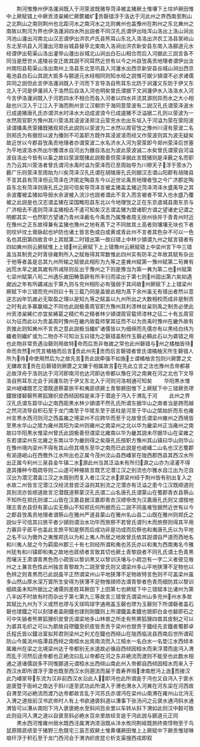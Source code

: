 <!-- { "loadSidebar": true } -->
　　荆河惟豫州伊洛瀍涧既入于河荥波既猪导菏泽被孟猪厥土惟壤下土坟垆厥田惟中上厥赋错上中厥贡漆枲絺纻厥篚纎纩贡磬错浮于洛达于河此州之界西南至荆山之北荆山之南则荆州也北距河水之南河水之北则兾州也盖豫州在荆州之东北兾州之南故以荆河为界也伊洛瀍涧四水所出説者不同汉孔氏谓伊出陆浑山洛出上洛山涧出沔池山瀍出河南北山汉志谓伊出洪农卢氏县熊耳山东北入洛洛出洪农工洛县冡岭山东北至巩县入河瀍出河南谷城县替亭北束南入洛涧出洪农新安县东南入洛郦道元水经谓伊出荀渠山洛出灌举山瀍出谷城北山涧出白石山相合而后入河据此三説言各不同当是厯世乆逺陵谷变迁故其説不同耳然近世有以今之州县攷禹贡地理者谓伊出汝州南阳县荀渠山洛出南州上洛县东北至巩县入河瀍水出西京新安县谷城山涧出西京黾池县白石山其説大抵多与郦道元水经相同则知水经之説惟可据少頴谓不必求诸儒异同之説但此言伊洛瀍涧既入于河而下言导洛自熊耳东北防于涧瀍又东防于伊又东北入于河是伊瀍涧入于洛然后自洛入河也明矣曾氏谓据下文涧瀍伊水入洛洛水入河今言伊洛瀍涧既入于河若四水不相合而各入河者以四水并流其源则异而水之大小相敌也兴汉入于江江入于海而荆州言江汉朝宗于海同意荥波有二説汉孔氏谓荥泽波水已成遏猪唐孔氏亦谓洪水时泽水大动成波浪今已成遏猪不泛溢据二孔则以荥波为一水然周官职方豫州其川荥洛其浸波溠郑注云荥兖水也出东垣入于河溢为荥在荥阳波读谓播禹贡荥播既猪观郑氏此説则以荥波为二水然以周官攷之豫州川浸有荥波二名则郑氏为有据但以波为播则不可盖职方既作其浸波溠而经又作荥波则其为波无疑矣故近世以今郡县攷禹贡地理者亦谓荥波二水名济水入河为荥荥即今郑州荥泽后世塞为平地波洛水所出尔雅谓水自河出为雝自洛出为波此荥波诚二水矣曾氏谓荥自河溢波自洛出今皆有以畜之故曰荥波既猪此説极善但荥泽据此言既猪则是泽薮之名而职方乃云其川荥洛者曾氏谓河水禹时溢为荥泽而已至周始导为川穆天子浮于荥水乃薮广乐则荥泽至周始为川矣菏泽汉孔氏谓在胡陵唐孔氏则据汉志谓山阳郡有胡陵县不言其县有菏泽但云菏泽在济隂定陶县东今以近世论禹贡地理者攷之今广济郡定陶县东北有菏泽则唐孔氏之説可信矣导菏泽言被孟猪盖孟猪近菏泽渮泽水盛禹导之其余波覆被孟猪如导弱水余波被入流沙也説者谓此不言入而言被者不常入也水盛乃覆被之此説是也汉志谓孟猪在梁国睢阳县东北以今地理攷之正在东京虞城县南东京与广济相去不逺则菏泽孟猪相去不逺可知矣汉志谓孟猪为盟诸职方谓之望诸史记谓之明都其实一也然职方望诸乃青州泽薮名今禹贡乃属豫者周无徐州徐并于青青州时近在豫州之正东故得兼有孟猪也豫州之地有髙下之不同故其土高者则壤壤无块也下者则坟垆坟土膏脉起也垆防也诸土皆言色或白或黄或青此州不言者其色杂不可以一色名也其田第四故言中上其赋第二时错出第一故曰错上中林少頴谓九州之赋言错者有四如兾州则云厥赋惟上上错州云厥赋下上上错豫州云厥赋错上中梁州言下中三错盖当其制贡之时青徐雍荆所入之赋毎得其常数惟此四州实有防丰之年故其赋有杂出于他等者盖是总其九州所输之赋彼此相形为九等之差兾州赋第一豫州赋第二茍兾有凶荒水旱之嵗其嵗有所减除则反出于豫州之下则是豫当为第一兾为第二也州赋第七梁州赋第八茍二州遇乐嵗田畴垦辟有所丰衍而梁出于第七则州固出第六矣如遇嵗凶之年有所蠲减出于第九则与兖州相形必有强弱于其间故州厥赋下上上错梁州厥赋下中三错而兖州则曰十有三载乃同是盖彼此相为髙下余州虽无有错出者然以意逆志凶年饥嵗必无取盈之理以是知九等之赋盖以九州所出之大数相校而成非是制贡之时有此多寡赢缩之不同也此説极善周官职方豫州其利漆林丝枲则禹之制贡必使此州贡漆枲絺纻亦宜矣絺葛之精纻布之精者林少頴谓周官载师漆林之征二十有五周官以为征而此以为贡盖周时豫州在畿内故载师掌其征而不以为贡禹时豫州在畿外故有贡推此则知兾州不言贡之意此説极当纎纩诸儒皆以为细绵而先儒亦有以黒经白纬为纎者则纎纩或为二物亦不可知治玉曰错为之磬错盖制作玉磬必頼此石以为砻错之用也此物非常贡遇治磬则用故特命而后贡非毎嵗之常也此州磬错与州之橘柚皆待命而贡然州凭言橘柚而后言贡此州先贡而后言磬错者曾氏谓橘柚天所生磬错人所为待命使用然后为之故先言贡此説牵强不如施士谓橘柚言包则兴厥篚之文无嫌故言贡在后磬错则厥篚之文嫌于相属故言在先此立言之法也豫州去帝都甚近故浮舟于洛则达于河河即南河也达河即达帝都以豫在河之南兾在河之北也下文导洛自熊耳东北会于涧瀍东防于伊又东北入于河则河洛相通可知矣
　　华阳黒水惟梁州岷嶓既艺沱潜既道蔡蒙旅平和夷厎绩厥土青黎厥田惟下上厥赋下中三错厥贡璆鐡银镂砮磬熊罴狐狸织皮西倾因桓是来浮于潜逾于沔入于渭乱于河
　　此州之界汉孔氏谓东距华山之南西距黒水林少頴谓不然孔氏所谓东据华山之南者当是跨而越之然河流导自积石至于龙门南至于华隂东至于厎柱是河至于华山之隂始折而东也雍州言黒水西河则河之西盖雍之境梁州不应跨华而至于北故曾氏谓梁州雍州之西境皆至黒水华山之隂为雍州其阳为梁州则雍州之南梁州之北以华为畿梁州正当雍州之南故曰华阳黒水惟梁州曾氏此説极善但谓梁北雍南以华为畿其説未尽据华山在梁雍之东若谓梁州东北雍之东南以华为畿则得之矣唐孔氏按职方豫州其山镇曰华山则华山在豫州境内梁州不得有其山但其境东至华之南而已此説是也岷嶓二山名也汉志蜀郡有湔道岷山在西徼外江水所出也正属今茂州汶山县西嶓冡在陇西郡西县其西汉水所出正属今利州三泉县金牛镇二水源此州当其泛溢未有所归源之山亦为浸灌不得遂其播种今既疏导则二山遂可种殖故言既艺沱潜江汉之别流也尔雅水自江出为沱自汉出为潜沱潜盖江汉之水既别而复入者江汉之水源梁州经于荆州皆有别出复入之水故二州皆言沱潜江汉经流昔尝泛溢则其别流之沱潜亦有泛溢之患今江汉既顺道则其别流亦皆顺道故言沱潜既道蔡蒙汉孔氏谓二山名唐孔氏谓蒙山在蜀郡青衣县蔡山不知所在郑氏则谓二山皆在汉嘉县据汉嘉即青衣汉顺帝改为汉嘉唐孔氏则又谓按地理志青衣县但有蒙山实无蔡山不知郑氏何所据而云二説不同虽难攷据然近世有以今之郡县攷禹贡地理者谓蔡山在雅州严道县蒙山在雅州名山县二山既在雅州则郑氏之説似乎可信其曰旅平者少頴则谓治水功毕而旅祭不若曾氏谓刋木而旅祭则得其平用力寡异乎厎平也盖此言旅平知是祭而后成功非是功成而后祭也和夷唐孔氏以为平地之名不以为徼外之夷惟郑氏以为和上夷人所居之地故曾氏依其説谓自严道而西地名和川夷人居之今为羁縻州郡三十有七则经所谓和夷也苏氏亦以和夷为西南夷名今雅州犹有和川镇即和夷之故地也厎绩者言致其切也厥土青黎説者不同孔氏谓土色青黒而壌沃王肃谓青黒色而小疏皆以黎训黒又以黎训沃壌与小疏岂有一字二义者彼见毎州之土兼言色性此州独言青黎故为二説至曾氏则又谓梁州多山平地狭薄不足物也以色辨之则青黒而已此説虽平正然谓梁州山平地狭薄不足物故特言色则不可盖梁州虽多山然山厚水深万寳所生安得为狭薄不足物惟顔师古谓青黎者色青而细防其以黎训细疏虽未知所据比之诸儒则差胜耳厥田下上田第七也厥赋下中三错赋本比诸州为第八丰凶不时故有时而杂出于第七第九三等故言三错曾氏谓梁州山多兖州州水多故其赋比九州为下义或然也璆与天球鸣球字通用盖玉磬也璆为玉磬则下所谓磬者盖石磬也镂鐡之可以刻镂者盖刚鐡也镂则刚鐡则上所谓鐡盖柔鐡也银即白金也砮即石之可中矢镞者熊罴狐狸织皮曾氏谓梁地多山林兽之所走有熊罴狐狸四兽其皮制之可以为裘其毛织之可以为罽故自璆鐡至织皮皆责贡于梁州也银贵于鐡经先言鐡者蜀郡卓氏程氏皆以鐡冶富拟邦君则梁州之利尤在鐡也西倾山在陇西临洮县西南后世所谓菘防山今属洮州临潭县西倾之南桓水出焉南流而入江桓水一名白水一名垫江水西倾本属雍州在梁之北境梁州达于帝都别无水道故必循自西倾因桓水而来浮潜而逾沔入渭而乱于河然后逹帝都也正絶流曰乱以帝都在河之东非絶流而渡则不能至也此数水相通之道诸儒説多不同惟郦道元谓桓水出西倾山南此州入帝都自西倾因桓水而来入于西汉水即所谓浮于潜也既至西汉水则遡流而届于晋寿界阻津南厯沔上迤而接汉此乃嶓冡导东流为汉非前西汉水沿此入即沔也此所谓逾于沔也又自沔入于褒水逾褒暨于衙岭之南达于斜川遂至武功此所谓入于渭也渭水入河兾在河东梁在河西故自渭至河必絶流而渡乃达帝都故言乱于河苏氏亦谓沔在梁州山南渭在雍州山北沔无入渭之道按前汉书武帝时人有上书欲通褒斜道以漕事下张汤问之云褒水通沔斜水通渭皆可以漕从南阳下沔入褒褒絶水至斜间百余里以车转从斜下渭如此则汉中糓可致此则自沔入渭之道以自褒至斜必絶水百余里故经言逾于沔此説与郦道元正同
　　黒水西河惟雍州弱水既西泾属渭汭漆沮既从沣水攸同荆岐既旅终南惇物至于鸟鼠原隰厎绩至于猪野三危既宅三苖丕叙厥土惟黄壤厥田惟上上厥赋中下厥贡惟球琳琅玕浮于积石至于龙门西河会于渭汭织皮昆仑析支渠搜西戎即叙
